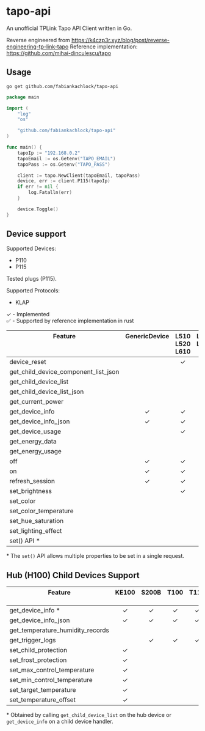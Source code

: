 # tapo-api

An unofficial TPLink Tapo API Client written in Go.

Reverse engineered from https://k4czp3r.xyz/blog/post/reverse-engineering-tp-link-tapo
Reference implementation: https://github.com/mihai-dinculescu/tapo

## Usage

```
go get github.com/fabiankachlock/tapo-api
```

```go
package main

import (
	"log"
	"os"

	"github.com/fabiankachlock/tapo-api"
)

func main() {
	tapoIp := "192.168.0.2"
	tapoEmail := os.Getenv("TAPO_EMAIL")
	tapoPass := os.Getenv("TAPO_PASS")

	client := tapo.NewClient(tapoEmail, tapoPass)
	device, err := client.P115(tapoIp)
	if err != nil {
		log.Fatalln(err)
	}

	device.Toggle()
}
```

## Device support

Supported Devices:
- P110
- P115

Tested plugs (P115).

Supported Protocols:
- KLAP

&check; - Implemented \
&#x2705; - Supported by reference implementation in rust

| Feature<br/><br/><br/>               | GenericDevice<br/><br/><br/> | L510<br/>L520<br/>L610 | L530<br/>L630<br/><br/> | L900<br/><br/><br/> | L920<br/>L930<br/><br/> | P100<br/>P105<br/><br/> | P110<br/>P115<br/><br/> | P300<br/><br/><br/> | H100<br/><br/><br/> |
| ------------------------------------ | :--------------------------: | :--------------------: | :---------------------: | :-----------------: | :---------------------: | :---------------------: | :---------------------: | :-----------------: | :-----------------: |
| device_reset                         |                              |        &check;         |         &check;         |       &check;       |         &check;         |         &check;         |        &#x2705;         |                     |                     |
| get_child_device_component_list_json |                              |                        |                         |                     |                         |                         |                         |       &check;       |       &check;       |
| get_child_device_list                |                              |                        |                         |                     |                         |                         |                         |       &check;       |       &check;       |
| get_child_device_list_json           |                              |                        |                         |                     |                         |                         |                         |       &check;       |       &check;       |
| get_current_power                    |                              |                        |                         |                     |                         |                         |        &#x2705;         |                     |                     |
| get_device_info                      |           &check;            |        &check;         |         &check;         |       &check;       |         &check;         |         &check;         |        &#x2705;         |       &check;       |       &check;       |
| get_device_info_json                 |           &check;            |        &check;         |         &check;         |       &check;       |         &check;         |         &check;         |        &#x2705;         |       &check;       |       &check;       |
| get_device_usage                     |                              |        &check;         |         &check;         |       &check;       |         &check;         |         &check;         |        &#x2705;         |                     |                     |
| get_energy_data                      |                              |                        |                         |                     |                         |                         |        &#x2705;         |                     |                     |
| get_energy_usage                     |                              |                        |                         |                     |                         |                         |        &#x2705;         |                     |                     |
| off                                  |           &check;            |        &check;         |         &check;         |       &check;       |         &check;         |         &check;         |        &#x2705;         |                     |                     |
| on                                   |           &check;            |        &check;         |         &check;         |       &check;       |         &check;         |         &check;         |        &#x2705;         |                     |                     |
| refresh_session                      |           &check;            |        &check;         |         &check;         |       &check;       |         &check;         |         &check;         |        &#x2705;         |       &check;       |       &check;       |
| set_brightness                       |                              |        &check;         |         &check;         |       &check;       |         &check;         |                         |                         |                     |                     |
| set_color                            |                              |                        |         &check;         |       &check;       |         &check;         |                         |                         |                     |                     |
| set_color_temperature                |                              |                        |         &check;         |       &check;       |         &check;         |                         |                         |                     |                     |
| set_hue_saturation                   |                              |                        |         &check;         |       &check;       |         &check;         |                         |                         |                     |                     |
| set_lighting_effect                  |                              |                        |                         |                     |         &check;         |                         |                         |                     |                     |
| set() API \*                         |                              |                        |         &check;         |       &check;       |         &check;         |                         |                         |                     |                     |

\* The `set()` API allows multiple properties to be set in a single request.

## Hub (H100) Child Devices Support

| Feature<br/><br/>                | KE100<br/><br/> | S200B<br/><br/> | T100<br/><br/> | T110<br/><br/> | T300<br/><br/> | T310<br/>T315 |
| -------------------------------- | :-------------: | :-------------: | :------------: | :------------: | :------------: | :-----------: |
| get_device_info \*               |     &check;     |     &check;     |    &check;     |    &check;     |    &check;     |    &check;    |
| get_device_info_json             |     &check;     |     &check;     |    &check;     |    &check;     |    &check;     |    &check;    |
| get_temperature_humidity_records |                 |                 |                |                |                |    &check;    |
| get_trigger_logs                 |                 |     &check;     |    &check;     |    &check;     |    &check;     |               |
| set_child_protection             |     &check;     |                 |                |                |                |               |
| set_frost_protection             |     &check;     |                 |                |                |                |               |
| set_max_control_temperature      |     &check;     |                 |                |                |                |               |
| set_min_control_temperature      |     &check;     |                 |                |                |                |               |
| set_target_temperature           |     &check;     |                 |                |                |                |               |
| set_temperature_offset           |     &check;     |                 |                |                |                |               |

\* Obtained by calling `get_child_device_list` on the hub device or `get_device_info` on a child device handler.
